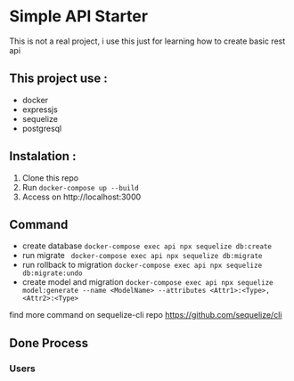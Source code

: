 # Simple API Starter
This is not a real project, i use this just for learning how to create basic rest api

## This project use :

- docker
- expressjs
- sequelize
- postgresql

## Instalation :
1. Clone this repo
2. Run `docker-compose up --build`
3. Access on http://localhost:3000

## Command
- create database `docker-compose exec api npx sequelize db:create`
- run migrate ` docker-compose exec api npx sequelize db:migrate`
- run rollback to migration `docker-compose exec api npx sequelize db:migrate:undo`
- create model and migration `docker-compose exec api npx sequelize model:generate --name <ModelName> --attributes <Attr1>:<Type>,<Attr2>:<Type>`

find more command on sequelize-cli repo https://github.com/sequelize/cli

## Done Process
### Users
